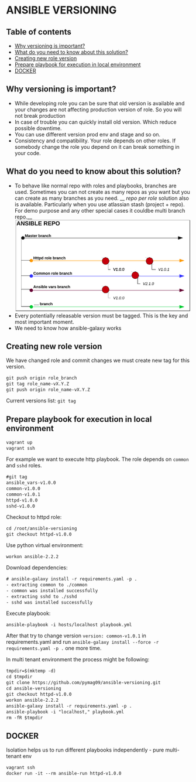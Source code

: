 # ANSIBLE VERSIONING

## Table of contents  
  * [Why versioning is important?](#why-versioning-is-important)
  * [What do you need to know about this solution?](#what-do-you-need-to-know-about-this-solution)
  * [Creating new role version](#creating-new-role-version)
  * [Prepare playbook for execution in local environment](#prepare-playbook-for-execution-in-local-environment)
  * [DOCKER](#docker)

## Why versioning is important?  

* While developing role you can be sure that old version is available and your changes are not affecting production version of role. So you will not break production  
* In case of trouble you can quickly install old version. Which reduce possible downtime.  
* You can use different version prod env and stage and so on.
* Consistency and compatibility. Your role depends on other roles. If somebody change the role you depend on it can break something in your code.  
  
## What do you need to know about this solution?  
  
* To behave like normal repo with roles and playbooks, branches are used. Sometimes you can not create as many repos as you want but you can create as many branches as you need. 
__ *repo per role* solution also is available. Particularly when you use atlassian stash (project + repo). For demo purpose and any other special cases it couldbe multi branch repo.__  
![ansible repo](images/repo.png)  
* Every potentially releasable version must be tagged. This is the key and most important moment.  
* We need to know how ansible-galaxy works  

## Creating new role version  

We have changed role and commit changes we must create new tag for this version. 
```
git push origin role_branch
git tag role_name-vX.Y.Z
git push origin role_name-vX.Y.Z
```
Current versions list: `git tag`  
  
## Prepare playbook for execution in local environment

```
vagrant up  
vagrant ssh
```
  
For example we want to execute http playbook. The role depends on `common` and `sshd` roles.  
```
#git tag
ansible_vars-v1.0.0
common-v1.0.0
common-v1.0.1
httpd-v1.0.0
sshd-v1.0.0

```
Checkout to httpd role:  
```
cd /root/ansible-versioning
git checkout httpd-v1.0.0
```
Use python virtual environment:
```
workon ansible-2.2.2
```
Download dependencies:  
```
# ansible-galaxy install -r requirements.yaml -p .
- extracting common to ./common
- common was installed successfully
- extracting sshd to ./sshd
- sshd was installed successfully
```
Execute playbook:  
```
ansible-playbook -i hosts/localhost playbook.yml 
```
After that try to change version `version: common-v1.0.1` in requirements.yaml and run `ansible-galaxy install --force -r requirements.yaml -p .` one more time.  
  
In multi tenant environment the process might be following:  
```
tmpdir=$(mktemp -d)
cd $tmpdir
git clone https://github.com/pymag09/ansible-versioning.git
cd ansible-versioning
git checkout httpd-v1.0.0
workon ansible-2.2.2
ansible-galaxy install -r requirements.yaml -p .
ansible-playbook -i "localhost," playbook.yml 
rm -fR $tmpdir
```
  
## DOCKER  
  
Isolation helps us to run different playbooks independently - pure multi-tenant env
```
vagrant ssh  
docker run -it --rm ansible-run httpd-v1.0.0
```
